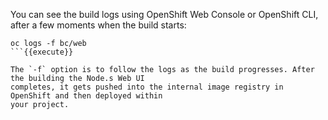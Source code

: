 You can see the build logs using OpenShift Web Console 
or OpenShift CLI, after a few moments when the build starts:

```
oc logs -f bc/web
```{{execute}}

The `-f` option is to follow the logs as the build progresses. After the building the Node.s Web UI 
completes, it gets pushed into the internal image registry in OpenShift and then deployed within 
your project.
